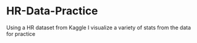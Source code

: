 # HR-Data-Practice

Using a HR dataset from Kaggle I visualize a variety of stats from the data for practice
